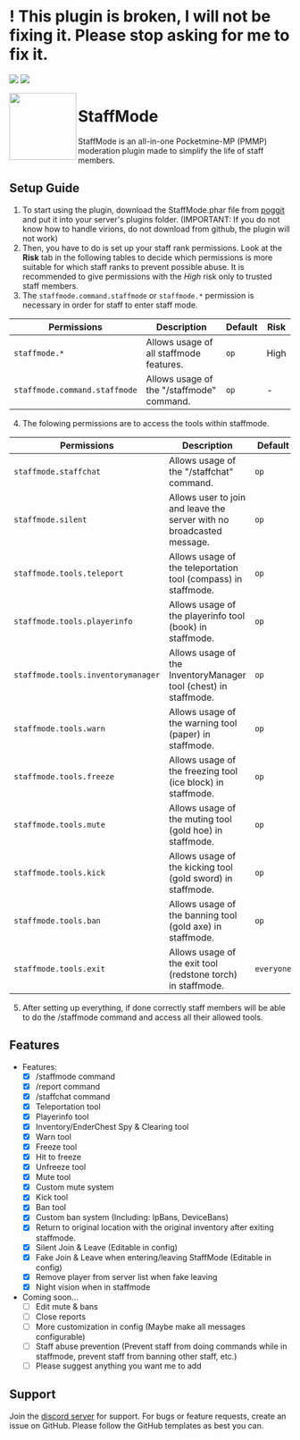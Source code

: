 # ! **This plugin is broken, I will not be fixing it. Please stop asking for me to fix it.**

[![](https://poggit.pmmp.io/shield.state/StaffMode)](https://poggit.pmmp.io/p/StaffMode)
[![](https://poggit.pmmp.io/shield.api/StaffMode)](https://poggit.pmmp.io/p/StaffMode)

<img src="https://www.gstatic.com/images/branding/product/1x/admin_512dp.png" width="120" height="120" align="left"></img>

# StaffMode
StaffMode is an all-in-one Pocketmine-MP (PMMP) moderation plugin made to simplify the life of staff members.

## Setup Guide
1. To start using the plugin, download the StaffMode.phar file from [poggit](https://poggit.pmmp.io/p/StaffMode) and put it into your server's plugins folder. (IMPORTANT: If you do not know how to handle virions, do not download from github, the plugin will not work) 
2. Then, you have to do is set up your staff rank permissions. Look at the **Risk** tab in the following tables to decide which permissions is more suitable for which staff ranks to prevent possible abuse. It is recommended to give permissions with the *High* risk only to trusted staff members.
3. The `staffmode.command.staffmode` or `staffmode.*` permission is necessary in order for staff to enter staff mode.

| Permissions | Description | Default | Risk |
| --- | --- | --- | --- |
| `staffmode.*` | Allows usage of all staffmode features. | `op` | High |
| `staffmode.command.staffmode` | Allows usage of the "/staffmode" command. | `op` | - |

4. The folowing permissions are to access the tools within staffmode.

| Permissions | Description | Default | Risk |
| --- | --- | --- | --- |
| `staffmode.staffchat` | Allows usage of the "/staffchat" command. | `op` | - |
| `staffmode.silent` | Allows user to join and leave the server with no broadcasted message. | `op` | - |
| `staffmode.tools.teleport` | Allows usage of the teleportation tool (compass) in staffmode. | `op` | Low |
| `staffmode.tools.playerinfo` | Allows usage of the playerinfo tool (book) in staffmode. | `op` | - |
| `staffmode.tools.inventorymanager` | Allows usage of the InventoryManager tool (chest) in staffmode. | `op` | Medium |
| `staffmode.tools.warn` | Allows usage of the warning tool (paper) in staffmode. | `op` | - |
| `staffmode.tools.freeze` | Allows usage of the freezing tool (ice block) in staffmode. | `op` | Medium |
| `staffmode.tools.mute` | Allows usage of the muting tool (gold hoe) in staffmode. | `op` | Medium |
| `staffmode.tools.kick` | Allows usage of the kicking tool (gold sword) in staffmode. | `op` | Medium |
| `staffmode.tools.ban` | Allows usage of the banning tool (gold axe) in staffmode. | `op` | High |
| `staffmode.tools.exit` | Allows usage of the exit tool (redstone torch) in staffmode. | `everyone` | - |

5. After setting up everything, if done correctly staff members will be able to do the /staffmode command and access all their allowed tools. 

## Features
- Features:
  - [x] /staffmode command
  - [x] /report command
  - [x] /staffchat command
  - [x] Teleportation tool
  - [x] Playerinfo tool
  - [x] Inventory/EnderChest Spy & Clearing tool
  - [x] Warn tool
  - [x] Freeze tool
  - [x] Hit to freeze
  - [x] Unfreeze tool
  - [x] Mute tool
  - [x] Custom mute system
  - [x] Kick tool
  - [x] Ban tool
  - [x] Custom ban system (Including: IpBans, DeviceBans)
  - [x] Return to original location with the original inventory after exiting staffmode.
  - [x] Silent Join & Leave (Editable in config)
  - [x] Fake Join & Leave when entering/leaving StaffMode (Editable in config)
  - [x] Remove player from server list when fake leaving
  - [x] Night vision when in staffmode
- Coming soon...
  - [ ] Edit mute & bans
  - [ ] Close reports
  - [ ] More customization in config (Maybe make all messages configurable)
  - [ ] Staff abuse prevention (Prevent staff from doing commands while in staffmode, prevent staff from banning other staff, etc.)
  - [ ] Please suggest anything you want me to add

## Support
Join the [discord server](https://discord.gg/YJZNhwhyMQ) for support.
For bugs or feature requests, create an issue on GitHub. Please follow the GitHub templates as best you can.
